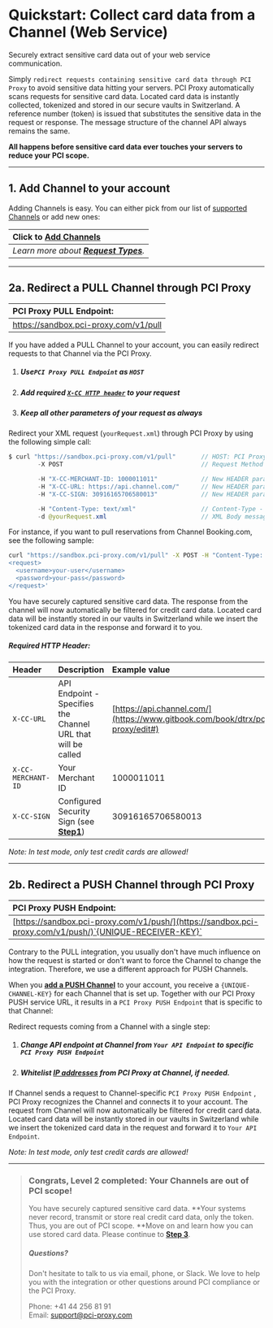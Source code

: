 # Quickstart: Collect card data from a Channel \(Web Service\)

Securely extract sensitive card data out of your web service communication.

Simply `redirect requests containing sensitive card data through PCI Proxy` to avoid sensitive data hitting your servers. PCI Proxy automatically scans requests for sensitive card data. Located card data is instantly collected, tokenized and stored in our secure vaults in Switzerland. A reference number \(token\) is issued that substitutes the sensitive data in the request or response. The message structure of the channel API always remains the same.

**All happens before sensitive card data ever touches your servers to reduce your PCI scope.**

---

## 1. Add Channel to your account

Adding Channels is easy. You can either pick from our list of [supported Channels](/supported_channels.md) or add new ones:

| Click to [**Add Channels**](https://admin.sandbox.datatrans.com/showcase/pci-proxy/add-channel.html) |
| :--- |
| _Learn more about _[_**Request Types**_](/request-types.md)_._ |

---

## 2a. Redirect a PULL Channel through PCI Proxy

| **PCI Proxy PULL Endpoint:** |
| :--- |
| [https://sandbox.pci-proxy.com/v1/pull ](https://sandbox.pci-proxy.com/v1/pull ) |



If you have added a PULL Channel to your account, you can easily redirect requests to that Channel via the PCI Proxy.

1. ##### Use`PCI Proxy PULL Endpoint`  as `HOST`
2. ##### Add required [`X-CC HTTP header`](#reference) to your request
3. ##### Keep all other parameters of your request as always

Redirect your XML request \(`yourRequest.xml`\) through PCI Proxy by using the following simple call:

```java
$ curl "https://sandbox.pci-proxy.com/v1/pull"       // HOST: PCI Proxy Endpoint
        -X POST                                      // Request Method POST

        -H "X-CC-MERCHANT-ID: 1000011011"            // New HEADER parameter: Merchant ID you received during Signup
        -H "X-CC-URL: https://api.channel.com/"      // New HEADER parameter: Channel API Endpoint
        -H "X-CC-SIGN: 30916165706580013"            // New HEADER parameter: Security Sign you created in Step 1 

        -H "Content-Type: text/xml"                  // Content-Type - We support almost all types
        -d @yourRequest.xml                          // XML Body message that is expected by Channel
```

For instance, if you want to pull reservations from Channel Booking.com, see the following sample:

```bash
curl "https://sandbox.pci-proxy.com/v1/pull" -X POST -H "Content-Type: text/xml" -H "X-CC-SIGN: 30916165706580013" -H "X-CC-MERCHANT-ID: 1000011011" -H "X-CC-URL: https://secure-supply-xml.booking.com/hotels/xml/reservations" -d '
<request>
  <username>your-user</username>
  <password>your-pass</password>
</request>'
```

You have securely captured sensitive card data. The response from the channel will now automatically be filtered for credit card data. Located card data will be instantly stored in our vaults in Switzerland while we insert the tokenized card data in the response and forward it to you.

##### Required HTTP Header:

| Header | Description | Example value |
| :--- | :--- | :--- |
| `X-CC-URL` | API Endpoint - Specifies the Channel URL that will be called | [https://api.channel.com/](https://www.gitbook.com/book/dtrx/pci-proxy/edit#) |
| `X-CC-MERCHANT-ID` | Your Merchant ID | 1000011011 |
| `X-CC-SIGN` | Configured Security Sign \(see [**Step1**](/step-1-signup-and-setup.md)\) | 30916165706580013 |

_Note: In test mode, only test credit cards are allowed!_

---

## 2b. Redirect a PUSH Channel through PCI Proxy

| **PCI Proxy PUSH Endpoint:** |
| :--- |
| [https://sandbox.pci-proxy.com/v1/push/](https://sandbox.pci-proxy.com/v1/push/)`{UNIQUE-RECEIVER-KEY}` |

Contrary to the PULL integration, you usually don't have much influence on how the request is started or don't want to force the Channel to change the integration. Therefore, we use a different approach for PUSH Channels.

When you [**add a PUSH Channel**](#1-add-channel-to-your-account) to your account, you receive a `{UNIQUE-CHANNEL-KEY}` for each Channel that is set up. Together with our PCI Proxy PUSH service URL, it results in a `PCI Proxy PUSH Endpoint` that is specific to that Channel:

Redirect requests coming from a Channel with a single step:

1. ##### Change API endpoint at Channel from `Your API Endpoint` to specific `PCI Proxy PUSH Endpoint`
2. ##### Whitelist [IP addresses](/ip_whitelisting.md) from PCI Proxy at Channel, if needed.

##### 

If Channel sends a request to Channel-specific `PCI Proxy PUSH Endpoint` , PCI Proxy recognizes the Channel and connects it to your account. The request from Channel will now automatically be filtered for credit card data. Located card data will be instantly stored in our vaults in Switzerland while we insert the tokenized card data in the request and forward it to `Your API Endpoint`.

_Note: In test mode, only test credit cards are allowed!_

---

> ### **Congrats, Level 2 completed: Your Channels are out of PCI scope!**
>
> You have securely captured sensitive card data. **Your systems never record, transmit or store real credit card data, only the token. Thus, you are out of PCI scope. **Move on and learn how you can use stored card data. Please continue to [**Step 3**](/step-3-use-stored-data.md).
>
> ##### Questions?
>
> Don't hesitate to talk to us via email, phone, or Slack. We love to help you with the integration or other questions around PCI compliance or the PCI Proxy.
>
> Phone: +41 44 256 81 91  
> Email: [support@pci-proxy.com](/mailto:support@pci-proxy.com)



